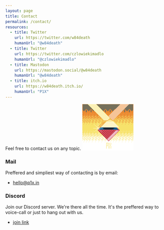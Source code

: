 ```yaml
---
layout: page
title: Contact
permalink: /contact/
resources:
  - title: Twitter
    url: https://twitter.com/w84death
    humanUrl: "@w84death"
  - title: Twitter
    url: https://twitter.com/czlowiekimadlo
    humanUrl: "@czlowiekimadlo"
  - title: Mastodon
    url: https://mastodon.social/@w84death
    humanUrl: "@w84death"
  - title: itch.io
    url: https://w84death.itch.io/
    humanUrl: "P1X"
---
```


Feel free to contact us on any topic.
<img src="/assets/p1x_fancy.png" class="fr" alt="P1X" />

### Mail
Preffered and simpliest way of contacting is by email:

- [hello@p1x.in](mailto:hello@p1x.in)

### Discord
Join our Discord server. We're there all the time. It's the preffered way to voice-call or just to hang out with us.

- [join link](https://discord.gg/bBdvyut)
